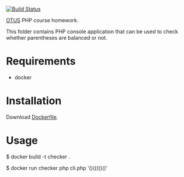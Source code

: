 [![Build Status](https://travis-ci.org/chupacabra007/otus-php-parenthesis-app.svg?branch=master)](https://travis-ci.org/chupacabra007/otus-php-parenthesis-app)

[OTUS](http://otus.ru) PHP course homework.

This folder contains PHP console application that can be used to check whether parentheses are balanced or not.

# Requirements

- docker

# Installation

Download [Dockerfile](https://github.com/chupacabra007/otus-php-parenthesis-app/blob/master/Dockerfile).

# Usage

$ docker build -t checker .

$ docker run checker php cli.php '()(((()()'